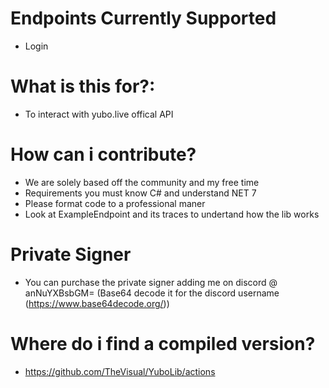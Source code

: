 # Endpoints Currently Supported
- Login

# What is this for?:
- To interact with yubo.live offical API

# How can i contribute?
- We are solely based off the community and my free time
- Requirements you must know C# and understand NET 7
- Please format code to a professional maner
- Look at ExampleEndpoint and its traces to undertand how the lib works

# Private Signer
- You can purchase the private signer adding me on discord @ anNuYXBsbGM= (Base64 decode it for the discord username (https://www.base64decode.org/))

# Where do i find a compiled version?
- https://github.com/TheVisual/YuboLib/actions
